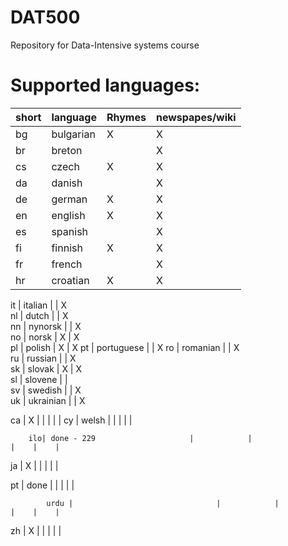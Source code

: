 DAT500
======

Repository for Data-Intensive systems course

Supported languages:
======

   short  |   language                  | Rhymes     | newspapes/wiki
  ---|--------------------------------|------------|---------------
  bg | bulgarian                      | X          |      X        
  br | breton                         |            | X            
  cs | czech                          | X          |   X          
  da | danish                         |            |  X         
  de | german                         |X           | X            
  en | english                        |X           | X             
  es | spanish                        |            |X           
  fi | finnish                        |  X         |  X         
  fr | french                         |            |   X      
  hr | croatian                       |  X         | X    

  it | italian                        |            |  X           
  nl   | dutch                        |            | X            
  nn   | nynorsk                      |            |  X        
  no   |  norsk                       | X          |   X           
  pl   | polish                       | X          |    X
  pt   | portuguese                   |            |    X 
  ro   | romanian                     |            |  X             
  ru   | russian                      |            |    X           
  sk   | slovak                       | X          |      X       
  sl  | slovene                     |            |     
  sv   | swedish                      |            |      X        
  uk   | ukrainian                    |            |    X        

 

 ca | X                              |            |               |    |    | 
   cy | welsh                          |            |               |    |    | 


        ilo| done - 229                     |            |                |    |    | 
  ja |   X                              |            |                |    |    | 
       
       
  pt   | done                           |            |                |    |    | 
       
            urdu |                                |            |               |    |    | 
  zh   | X                              |            |               |    |    | 
